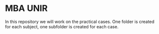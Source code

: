 # MBA UNIR

In this repository we will work on the practical cases. One folder is created for each subject, one subfolder is created for each case.
